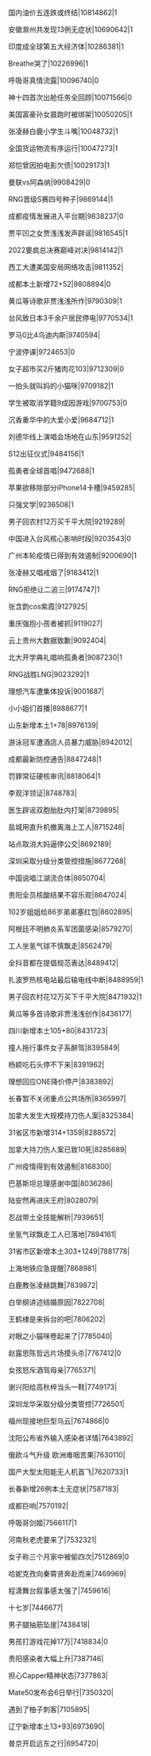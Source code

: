 国内油价五连跌或终结|10814862|1

安徽滁州共发现13例无症状|10690642|1

印度成全球第五大经济体|10286381|1

Breathe哭了|10226996|1

呼吸哥真情流露|10096740|0

神十四首次出舱任务全回顾|10071566|0

美国富豪孙女晨跑时被绑架|10050205|1

张凌赫白鹿小学生斗嘴|10048732|1

全国货运物流有序运行|10047273|1

郑恺曾因拍电影欠债|10029173|1

曼联vs阿森纳|9908429|0

RNG晋级S赛四号种子|9869144|1

成都疫情发展进入平台期|9838237|0

贾平凹之女贾浅浅发声辟谣|9816545|1

2022要疯总决赛巅峰对决|9814142|1

西工大遭美国安局网络攻击|9811352|

成都本土新增72+52|9808894|0

黄瓜等诗歌非贾浅浅所作|9790309|1

台风致日本3千余户居民停电|9770534|1

罗马0比4乌迪内斯|9740594|

宁波停课|9724653|0

女子超市买2斤猪肉花103|9712309|0

一拍头就叫妈的小猫咪|9709182|1

学生被取消学籍9成因游戏|9700753|0

沉香重华中的大爱小爱|9684712|1

刘德华线上演唱会场地在山东|9591252|

S12出征仪式|9484156|1

孤勇者全球首唱|9472688|1

苹果欲移除部分iPhone14卡槽|9459285|

只强文学|9236508|1

男子回农村12万买千平大院|9219289|

中国进入台风核心影响时段|9203543|0

广州本轮疫情已得到有效遏制|9200690|1

张凌赫又唱戒烟了|9183412|1

RNG拒绝让二追三|9174747|1

张含韵cos紫霞|9127925|

重庆强抱小孩者被抓|9119027|

云上贵州大数据致歉|9092404|

北大开学典礼唱响孤勇者|9087230|1

RNG战胜LNG|9023292|1

理想汽车遭集体投诉|9001687|

小小姐们首播|8988677|1

山东新增本土1+78|8976139|

游泳冠军遭酒店人员暴力威胁|8942012|

成都最新防控通告|8847248|1

罚罪常征硬核审讯|8818064|1

李观洋领证|8748783|

医生辟谣双胞胎肚内打架|8739895|

盐城用直升机撤离海上工人|8715248|

站点取消大妈逼停公交|8692189|

深圳采取分级分类管控措施|8677268|

中国说唱江湖流合体|8650704|

贵阳全员核酸结果不容乐观|8647024|

102岁姐姐给86岁弟弟塞红包|8602895|

阿根廷不明肺炎系军团菌感染|8579270|

工人坐氢气球不慎飘走|8562479|

全抖音都在提倡规范表达|8489412|

扎波罗热核电站最后输电线中断|8488959|1

男子回农村花12万买下千平大院|8471932|1

黄瓜等多首诗歌非贾浅浅创作|8436177|

四川新增本土105+80|8431723|

撞人拖行事件女子系醉驾|8395849|

杨颖吃石头停不下来|8391962|

理想回应ONE降价停产|8383892|

长春暂不关闭重点公共场所|8365997|

加拿大发生大规模持刀伤人案|8325384|

31省区市新增314+1359|8288572|

加拿大持刀伤人案已致10死|8285689|

广州疫情得到有效遏制|8168300|

巴基斯坦总理感谢中国|8036286|

陆安然再进庆王府|8028079|

忍战带土全技能解析|7939651|

坐氢气球飘走工人已落地|7894161|

31省市区新增本土303+1249|7881778|

上海地铁应急提醒|7868981|

白鹿教张凌赫跳舞|7839872|

白举纲讲述结婚原因|7822708|

王鹤棣是来拆台的吧|7806202|

对眼之小猫咪卷起来了|7785040|

赵露思陈哲远片场摸头杀|7767412|0

女孩怒斥酒驾母亲|7765371|

谢兴阳给高秋梓当头一鞋|7749173|

深圳龙华采取分级分类管控|7726501|

福州现接地巨型乌云|7674866|0

沈阳公布省外输入感染者详情|7643892|

俄欧斗气升级 欧洲难咽苦果|7630110|

国产大型太阳能无人机首飞|7620733|1

长春新增26例本土无症状|7587183|

成都巨响|7570192|

呼吸哥剑姬|7566117|1

河南秋老虎要来了|7532321|

女子称三个月家中被偷四次|7512869|0

哈妮克孜向秦霄贤奔赴而来|7469969|

程潇舞台叙事感太强了|7459616|

十七岁|7446677|

男子腿抽筋坠崖|7438418|

男孩打游戏花掉17万|7418834|0

贵阳感染者大幅上升|7387146|

担心Capper精神状态|7377863|

Mate50发布会6日举行|7350320|

遇到了柚子刺客|7105895|

辽宁新增本土13+93|6973690|

普京开启远东之行|6954720|

